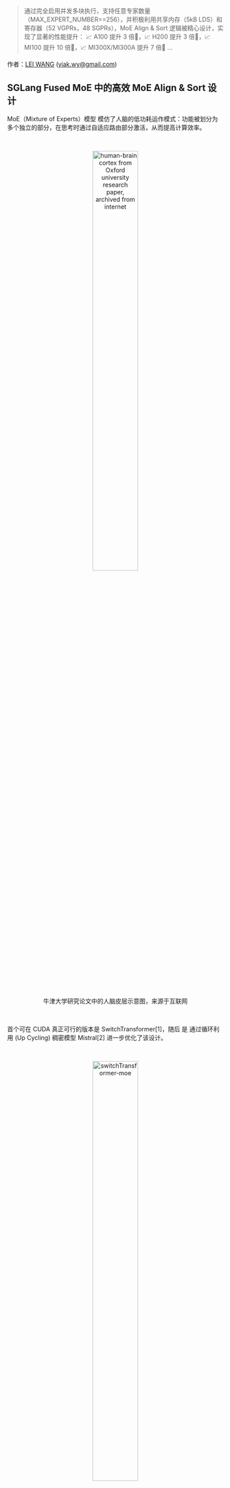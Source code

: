 > 通过完全启用并发多块执行，支持任意专家数量（MAX_EXPERT_NUMBER==256），并积极利用共享内存（5kB LDS）和寄存器（52 VGPRs，48 SGPRs），MoE Align & Sort 逻辑被精心设计，实现了显著的性能提升：
📈 A100 提升 3 倍🎉，📈 H200 提升 3 倍🎉，📈 MI100 提升 10 倍🎉，📈 MI300X/MI300A 提升 7 倍🎉 ...

作者：[LEI WANG](https://github.com/yiakwy-xpu-ml-framework-team) (yiak.wy@gmail.com)

## SGLang Fused MoE 中的高效 MoE Align & Sort 设计

MoE（Mixture of Experts）模型 模仿了人脑的低功耗运作模式：功能被划分为多个独立的部分，在思考时通过自适应路由部分激活，从而提高计算效率。

<br />

<figure>
<p align="center">
<img src="https://raw.githubusercontent.com/yiakwy-xpu-ml-framework-team/HPC-2025/main/2025-3/Efficient%20MoE%20Align%20%26%20Sort%20in%20SGLagn%20Fused%20MoE/assets/img/brain.jpg" alt="human-brain cortex from Oxford university research paper, archived from internet" style="width:50%">
</p>
<figcaption style="text-align:center">牛津大学研究论文中的人脑皮层示意图，来源于互联网</figcaption>
</figure>

<br />

首个可在 CUDA 真正可行的版本是 SwitchTransformer[1]，随后 是 通过循环利用 (Up Cycling) 稠密模型 Mistral[2] 进一步优化了该设计。

<br />

<figure>
<p align="center">
<img src="https://raw.githubusercontent.com/yiakwy-xpu-ml-framework-team/HPC-2025/main/2025-3/Efficient%20MoE%20Align%20%26%20Sort%20in%20SGLagn%20Fused%20MoE/assets/img/switch-transformer-moe.png" alt="switchTransformer-moe" style="width:50%">
</p>
<figcaption style="text-align:center">SwitchTransformer-MoE</figcaption>
</figure>

<br />

随后，DeepSeek V2/V3/R1 [3][4][5] 通过引入共享专家 [3] 和 门控偏差（gating bias） [4][5] 进一步改进了 MoE，最终实现了无辅助损失（auxiliary loss free）的 MoE 模型 [4][5]。这一优化本质上归因于一个关键事实：当使用共享专家（DeepSeek 团队选择的值为 1）时，可以通过在 **较大的专家池（256 个** 上施加偏差分数的惩罚，从而缓解专家路由的不均衡问题 [11]。

<br />

MoE 层 本质上是由多个专家前馈网络（FFN） 组成的层，其中包含门控函数（gating functions），用于根据 Top-K 门控分数（DeepSeek V3/R1 中引入偏差）进行激活路由，并在所选的 FFN 层 上通过 Group GEMM 计算 logits。

<br />

该功能在很大程度上依赖于基数排序（radix sort）逻辑。借助 MoE Align & Sort，机器学习研究人员和实践者可以按照专家 ID 对 tokens 进行排序。

<br />

在某些应用中，例如 TransformerEngine [6][7]，该操作最初是通过已废弃的 cub::DeviceRadixSort 实现的，而增加的 permute 操作用于记录 源（左） 到 目标（右） 的映射，其梯度操作为 unpermute。

<br />

<figure>
<p align="center">
<img src="https://raw.githubusercontent.com/yiakwy-xpu-ml-framework-team/HPC-2025/main/2025-3/Efficient%20MoE%20Align%20%26%20Sort%20in%20SGLagn%20Fused%20MoE/assets/img/nv_moe_permute_op.png" alt="moe-permute-illustration" style="background-color:white;width:50%">
</p>
<figcaption style="text-align:center">MoE Permute 示例</figcaption>
</figure>

<br />

尽管 cub::DeviceRadixSort **大量使用共享内存**，相比于基于 __shfl_xor_sync（仅使用线程本地内存）的实现略慢，但它**不支持对齐排序（alignment sorting**）。

<br />

对齐排序 对于 Group GEMM 的效率至关重要，因为它允许专家以 **块（block** 为单位处理 tokens。

<br />

SGLang 中的 **MoE Align & Sort** 算法采用了 对齐排序，但在 **支持多达 256 个专家的大规模 prefill 操作** 时效率并不理想。该问题已在 [issue#2732](https://github.com/sgl-project/sglang/issues/2732) 中被确认。

<br />

目前的实现将 **MoE Align & Sort** 拆分为两个 kernel 启动（kernel launches）：

<br />

- 对齐（alignment）：在 **单个 block** 内执行 传统 基数排序算法对齐后的偏移计算（alignment-based offsets computation）; 

- 放置（placement）：根据在多个 block 并行计算出的偏移量，并行放置 tokens;

<br />

我们提出并编写了 AMD 友好的 CUDA 设备代码，采用了我们设计的 MoE Align & Sort 算法。因此，在 AMD 平台 上的性能分析和优化将被充分考虑。

<br />

通过在不同的工作负载下使用 **RocProfiler-Compute** 进行分析，我们可以清楚地看到，即使 **不计入多次设备函数启动** 的额外开销，第一个 kernel 仍然消耗了 **33W** 个周期，第二个 kernel 消耗了 **8W** 个周期，总计 **41W** 周期：

<br />

<figure>
<p align="center">
<img src="https://raw.githubusercontent.com/yiakwy-xpu-ml-framework-team/HPC-2025/main/2025-3/Efficient%20MoE%20Align%20%26%20Sort%20in%20SGLagn%20Fused%20MoE/assets/img/moe_align_k1.png" alt="moe_align_k1" style="width:80%">
</p>
<figcaption style="text-align:center">the moe align kernel 1</figcaption>
<p align="center">
<img src="https://raw.githubusercontent.com/yiakwy-xpu-ml-framework-team/HPC-2025/main/2025-3/Efficient%20MoE%20Align%20%26%20Sort%20in%20SGLagn%20Fused%20MoE/assets/img/moe_align_k2.png" alt="moe_align_k2" style="width:80%">
</p>
<figcaption style="text-align:center">the moe align kernel 2</figcaption>
</figure>

<br />

在 ROCm SDK 6.3.0 中，omniperf 已更名为 rocprof-compute。尽管 MI300X/MI300A 已得到积极支持，但该工具默认未随 ROCm SDK 6.3.0 一同发布。不过，在 [Tools-dockerhub](https://github.com/yiakwy-xpu-ml-framework-team/Tools-dockerhub) 中的展示一样，ROCm 计算分析工具的设置仅需简单三步。.

<br />

现在，在 [PR#3613](https://github.com/sgl-project/sglang/pull/3613) 中应用我们提出的 [优化方案](https://github.com/yiakwy-xpu-ml-framework-team/AMD-sglang-benchmark-fork/blob/790a832385a02d5f52ad627af333ca1c992e24de/sgl-kernel/src/sgl-kernel/csrc/moe_align_kernel.cu#L233) 后，片上计算开销将从之前的 **41W** 个周期立即降低至 **20W** 个周期。

<br />

<figure>
<p align="center">
<img src="https://raw.githubusercontent.com/yiakwy-xpu-ml-framework-team/HPC-2025/main/2025-3/Efficient%20MoE%20Align%20%26%20Sort%20in%20SGLagn%20Fused%20MoE/assets/img/moe_align_after_opt.png" alt="optimize moe align kernel" style="background-color:white;width:80%">
</p>
<figcaption style="text-align:center">在 SGLang 中实现高效的多块（multi-blocks）MoE-Align</figcaption>
</figure>

<br />

通过 **完全地多块（multiple blocks）并发执行**，并支持 **任意专家数量**（MAX_EXPERT_NUMBER==256），结合 **激进使用共享内存（5kB LDS）和寄存器（52 VGPRs，48 SGPRs）** ，MoE Align & Sort 逻辑被优化，实现了以下性能提升 [📈3x in A100🎉](#a100_bench), [📈3x in H200🎉](#h200_bench), [📈10x in MI100🎉](#mi100_bench), and [📈7x in MI300X/Mi300A🎉](#mi300_bench):

<br />

|    opt bench (all cases)    |  opt bench (snapshot) | GPU
:----------------------------:|:---------------------:|:-----:
![moe-align-block-size-performance](https://github.com/user-attachments/assets/53b177ba-88ef-4d5a-b833-e112160a2b15) | <img width="200" alt="A100-bench" src="https://github.com/user-attachments/assets/19d0daf3-f2b9-4acc-a2d8-c8be2a9c3049" /> | A100
![mi100-moe-align-block-size-performance](https://github.com/user-attachments/assets/addcdfa8-0fba-4fe4-b8ed-68711d3eebe4) | <img width="400" alt="MI00-bench" src="https://github.com/user-attachments/assets/0a474f35-305e-42c4-95a2-bf51f46cdbf9" /> | MI100 (gfx908)

<br />

借助 **Rocprof-Compute**，我们可以轻松收集捕获设备代码的一些关键指标，并在远程 GUI 服务器上进行可视化展示：

<br />

<figure>
<p align="center">
<img src="https://raw.githubusercontent.com/yiakwy-xpu-ml-framework-team/HPC-2025/main/2025-3/Efficient%20MoE%20Align%20%26%20Sort%20in%20SGLagn%20Fused%20MoE/assets/img/rocprof-compute.png" alt="start rocprof-compute in server side" style="background-color:white;width:80%">
</p>
<figcaption style="text-align:center">服务端开启 Rocprof-Compute</figcaption>
</figure>

<br />

总而言之，在 AMD MI300X/MI300A 上，所提出的高效 多块（multi-blocks）MoE Align & Sort 算法充分利用了每个 wave 的向量寄存器（52 个），且无寄存器溢出（我已将初始线程块大小调整至最佳值）；同时，每个 CU 使用 5kB LDS，且仅有 6.8% 的存储银行冲突率。

<br />

我们还分析了 MoE Sort & Align 的 Roofline 模型。该模型显示，设备代码的性能在受限于内存带宽的区域有所下降。

<br />

在 [AMD Compute Profile](#amd_compute_profile) 部分，我们详细介绍了在 ROCm 平台上我们算法设计的影响与性能数据。

<br />

本质上，MI300X/MI300A 是全球首款基于多芯片（multi-die）设计的高性能 AI 加速器架构。因此，在该芯片上进行算子优化的方式将与 NVIDIA 平台略有不同。

<br />

基本规则是，XCDs（加速计算芯片）之间的同步代价较高，因此最好充分利用XCDs，并利用L2缓存的局部性亲和性来提高性能。

<br />

此外，我们应避免昂贵的同步开销，具体方法包括：

- 当网格大小小于每颗芯片上的 XCD 数量（MI300X 为 8，MI300A 为 6）时，优先使用最低速计算单元（MI300X 使用 XCD7，MI300A 使用 XCD5）。

- 当网格大小大于每颗芯片上的 XCD 数量时，将其调整为 XCD 数量的整数倍。

<br />

使用 **hipCooperativeLaunch** 启动协作设备代码可能会增加 **L2 缓存压力**（与 **纹理寻址器停滞率** 和 **忙碌率** 相关），特别是在 **数据交换（尤其是 Die-Die 交换** 增多的情况下。

<br />

在此示例中，之前 **main** 分支的实现使用了 **39** 个活跃 CU，这已经 **接近最佳**，因为本质上使用了两个 Die。

<br />

我们的实现在 **多块（multi-blocks）执行** 中使用了 **66** 个活跃 CU，跨越两个 Die，并且 **块级归约（block-wise reduction）** 过程中 **Die-Die 数据交换** 是不可避免的。我们将在本季度晚些时候向 **SGLang** 提交进一步的 **V4 优化**。

<br />

具体细节将在 **性能分析（profiling）** 部分进一步讨论。

## SGLang 中 Fused MoE 的回顾

SGLang 团队采用 **Triton First** 方法实现了相关逻辑，并在 2024 年 12 月成功实现 **DeepSeek V3** 的 **Day-0 支持**。  

<br />

SGLang 的 [MoE](https://github.com/sgl-project/sglang/blob/8baf9a0c18c6bc700e89ad6deb200739a8242e09/python/sglang/srt/layers/moe/fused_moe_triton/fused_moe.py#L952) 调用了使用 **Triton** 实现的 [Fused MoE 设备代码](https://github.com/sgl-project/sglang/blob/8baf9a0c18c6bc700e89ad6deb200739a8242e09/python/sglang/srt/layers/moe/fused_moe_triton/fused_moe.py#L56)。 

<br />

在设备代码启动之前，会应用 **MoE Align & Sort** 算法。MoE Align & Sort 的 Triton 设备代码被拆分为 **四个阶段**，其中 **直接访问 DRAM**，而不使用共享内存，这与 [向量化 Triton 版本](https://github.com/sgl-project/sglang/pull/2913) 形成对比。  

<br />

与 **单块（single block wise）CUDA 实现** 相比，Triton 版本的 **多次设备代码触发** 以及对 **LDS、本地缓存和寄存器（例如 VGPR）** 的低效利用，导致了在 **小规模工作负载** 上的单次测试执行效率较低。

<br />

随后，CUDA 实现最终被拆分为 **两个阶段**，其中 **仅第二阶段** 的执行在 **多块（multiple blocks）** 上进行了加速。  

## MoE Align & Sort CUDA 算法在其他开源平台的实现

#### FasterTransfomer

在 **Mistral[2]** 和 **DeepSeek V2[3]** 之前，**开放式稠密模型（open dense models）** 在推理场景中更为流行。这也是 **FasterTransformer[8]** 诞生的时期。

<br />

在 **FasterTransformer[8]** 项目中（由 NVIDIA 发起），MoE 模型的支持主要依赖于 **cub::DeviceRadixSort**，以及诸如 **moe_softmax**（本质上是 **cub::BlockReduce** 实现的 softmax）、**moe_top_k** 及其融合版本 **topk_gating_softmax**、用于排列潜在向量 logits 的 **permute**，最终执行 [group gemm](https://github.com/NVIDIA/FasterTransformer/blob/df4a7534860137e060e18d2ebf019906120ea204/src/fastertransformer/kernels/moe_kernels.cu#L622)。

<br />

因此，融合优化主要（按计算开销计算）限制在 **topk gating softmax** 和 **biased topk gating softmax**，后续这些优化被整合进 **SGLang**。

#### Megatron

在本文发表之前，**Megatron** 在 FP16/BF16 计算中主要采用 **FasterTransformer** 方法，但额外添加了 **permute** 的梯度操作 **unpermute**，以支持 [训练任务](https://github.com/fanshiqing/grouped_gemm)。

<br />

这意味着 MoE 仍然没有得到高效融合。

#### vLLM

**SGLang** 使用了许多 **vLLM** 设备代码，但 **vLLM** 的 Fused MoE 最初是由 **SGLang** 团队贡献的。因此，它们采用了相同的方法进行部署。

#### CK

首个 **AMD 友好的 Fused MoE** 版本于 2024 年 11 月 26 日在 [CK#1634](https://github.com/ROCm/composable_kernel/pull/1634) 中提出。随后，**MoE Align & Sort** 被添加到 [CK#1771](https://github.com/ROCm/composable_kernel/pull/1771) 和 [CK#1840](https://github.com/ROCm/composable_kernel/pull/1840) 中。

<br />

核心思路是将 **MoE 排序** 与 **Group GEMM** 进行融合。此外，CK 中的 **MoE & Sorting** 在很大程度上采用了 **SGLang 团队** 的方法，但在 **CK pipeline 及 partitioner** 方面有所不同。

<br />

<figure>
<p align="center">
<img src="https://raw.githubusercontent.com/yiakwy-xpu-ml-framework-team/HPC-2025/main/2025-3/Efficient%20MoE%20Align%20%26%20Sort%20in%20SGLagn%20Fused%20MoE/assets/img/ck-fused-moe-v1.png" alt="ck fused moe" style="background-color:white;width:50%">
</p>
<figcaption style="text-align:center">CK 融合 MoE 思路[9]</figcaption>
</figure>

<br />

融合 **per_group_token_quant**（用于在线 FP8 量化）、**MoE 排序** 和 **Group GEMM** 可以通过将 **Radix Sort 计算逻辑** 纳入 **Group GEMM pipeline** 轻松解决：即 **统计出现次数以计算偏移量**，随后进行 **并行放置**。

<br />

其中最关键的问题之一是 **如何平衡 Radix Sorting 和 Group GEMM 这两种计算负载**。

<br />

在 AMD 数据中心芯片中，**Group GEMM 片段更可能均匀分布在 XCD 内的所有可用计算单元**。然而，当涉及多个 XCD 时，不同 CU 之间的 **数据交换** 主要通过 **低速 L2 Cache 及其互联结构（L2 Cache fabric）** 进行。

<br />

编写 **CK 设备代码** 需要先编写 **主机端 CK 解决方案启动器**：

```
    // Here is the entry of fused MoE : 
    //   https://github.com/ROCm/composable_kernel/blob/1342ecf7fbf64f43d8621cf6665c583fdc49b2c6/example/ck_tile/15_fused_moe/instances/fused_moegemm_api_internal.hpp
    using f_pipeline    = ck_tile::FusedMoeGemmPipeline_FlatmmUk<f_problem>;
    using f_partitioner = ck_tile::FusedMoeGemmTilePartitioner_Linear<f_shape>;
    using f_kernel      = ck_tile::FusedMoeGemmKernel<f_partitioner, f_pipeline, void>;

    const dim3 grids                       = f_kernel::GridSize(a);
    constexpr dim3 blocks                  = f_kernel::BlockSize();
    constexpr ck_tile::index_t kBlockPerCu = 1;

    static int printed = 0;

    auto kargs = f_kernel::MakeKargs(a);
    if(s.log_level_ > 0 && printed == 0)
    {
        std::cout << ", " << f_kernel::GetName() << std::flush;
        printed = 1;
    }

    return ck_tile::launch_kernel(
        s, ck_tile::make_kernel<blocks.x, kBlockPerCu>(f_kernel{}, grids, blocks, 0, kargs));
```

, [设备代码入口](https://github.com/ROCm/composable_kernel/blob/1342ecf7fbf64f43d8621cf6665c583fdc49b2c6/include/ck_tile/ops/fused_moe/kernel/fused_moegemm_kernel.hpp#L238), 分块器, 和 多阶段流水线.

<br />

AMD CK **分区器** 和 **阶段流水线（stages pipeliner）** 在 **Fused MoE** 的最终汇编过程中扮演了重要角色，确实值得深入研究，但已超出本文讨论范围。

<br />

但需要记住，**MoE Align & Sort 是生产者代码的一部分**：

```
// https://github.com/ROCm/composable_kernel/blame/fdaff5603ebae7f8eddd070fcc02941d84f20538/include/ck_tile/ops/fused_moe/kernel/moe_sorting_kernel.hpp#L438
CK_TILE_DEVICE void moe_align_block_size_kernel(...) 
{
        const index_t tid       = static_cast<index_t>(threadIdx.x);
        const index_t start_idx = tid * tokens_per_thread;
...
#if 1
        if(tid < num_experts){ // each thread reduce a column segment of tokens_cnts with # blockDim.x elements
          ...
        }
#else
...
#endif
        __syncthreads();

        // do cumsum to compute offsets based on condition
        ...
        // do parallel placement based on the offsets computed
        ...
}
```

<br />

因此，在 **AMD CK 方案** 中，**MoE Align & Sort** 的实现几乎与 **SGLang** 主实现保持一致，仅在 **分区器（partitioner）** 和 **流水线（pipeliner）** 方面有所不同。

<br />

需要注意的是，该实现并不总是能在 **AMD** 平台上提供最佳性能（请参考 **AITER** 中的 **asm MoE**）。

<br />

由于 **AMD CDNA3 架构** 并不支持类似 **Graphcore** 的 **片上（on-chip）** 洗牌操作（我们在 2023 年已经将 **PopART[12] & PopRT** 的 **Remapping** 操作进行抽象与泛化），而这一特性已在 **NVIDIA H100/H200/B200** 中得到了支持，并通过高效的 **SM<->SM** 片上通信实现。

<br />

因此，在 **AMD 开源解决方案** 中，如何以低开销方式在 **块（block）** 之间优化数据布局将是一个非常有趣的研究方向。

<br />

从哲学上讲，这两类不同工作负载的 **基于 Tiling 的融合代码** 可能并不总是比 **非融合版本** 更优。相关研究的详细内容将在 **V4 版本** 发布时进一步探讨。

<br />

#### AITER

<br />

<figure>
<p align="center">
<img src="https://raw.githubusercontent.com/yiakwy-xpu-ml-framework-team/HPC-2025/main/2025-3/Efficient%20MoE%20Align%20%26%20Sort%20in%20SGLagn%20Fused%20MoE/assets/img/aiter.png" alt="Fused MoE in AI Tensor Engine for ROCm" style="background-color:white;width:50%">
</p>
<figcaption style="text-align:center">AI Tensor Engine[10]</figcaption>
</figure>

<br />

**AITER** 在今年早些时候被引入，以便整合在不同项目中使用的 **LLM 设备代码**。它通过 [ck moe](https://github.com/ROCm/aiter/pull/95)、[asm 版本的 MoE 通过 hipModule](https://github.com/ROCm/aiter/blob/52085276ad4710e1a0c9ce2f62ca177a2af35ffa/csrc/py_itfs_cu/asm_fmoe.cpp#L69) 和 triton **fused moe** 支持 MoE 融合。

<br />

因此，AITER 是部分开源的，因为不透明的汇编代码和开发计划是针对 MI300X 开发者的。

<br />

AITER 中 **fused MoE 的三倍加速** [10] 已由 **Bruce Xu** [13] 验证，并且这一加速主要来自于在不同形状的 **Group GEMM** 中观察到的加速：一个 GEMM 操作，其中每个专家的 FFN 权重与一块隐藏状态的 token 进行相乘。

<br />

这一证明可以在 [PR#199](https://github.com/ROCm/aiter/pull/199) 中找到，asm gemm 几乎带来了 **三倍的性能提升**。

<br />

<figure>
<p align="center">
<img src="https://raw.githubusercontent.com/yiakwy-xpu-ml-framework-team/HPC-2025/main/2025-3/Efficient%20MoE%20Align%20%26%20Sort%20in%20SGLagn%20Fused%20MoE/assets/img/asm_flatmm_kernel.png" alt="asm flat matrix multiply" style="background-color:white;width:50%">
</p>
<figcaption style="text-align:center">ASM 版本 扁平矩阵乘</figcaption>
</figure>

<br />

值得注意的是，仍然有一些情况下，选择了来自 **SGLang 社区** 的 **triton 设备代码**。为了在 **MI300X/MI300A** 上高效运行 **triton 设备代码**，它们采用了基于 **多芯片架构** 的特定逻辑，将线程块映射到不同的 **计算单元（dies）** 上：

```
    # https://github.com/ROCm/triton/blob/f669d3038f4c03ee7a60835e875937c65b5cec35/python/perf-kernels/gemm.py#L115
    ...
    ## pid remapping on xcds
    # Number of pids per XCD in the new arrangement
    pids_per_xcd = (GRID_MN + NUM_XCDS - 1) // NUM_XCDS
    # When GRID_MN cannot divide NUM_XCDS, some xcds will have
    # pids_per_xcd pids, the other will have pids_per_xcd - 1 pids.
    # We calculate the number of xcds that have pids_per_xcd pids as
    # tall_xcds
    tall_xcds = GRID_MN % NUM_XCDS
    tall_xcds = NUM_XCDS if tall_xcds == 0 else tall_xcds
    # Compute current XCD and local pid within the XCD
    xcd = pid % NUM_XCDS
    local_pid = pid // NUM_XCDS
    # Calculate new pid based on the new grouping
    # Note that we need to consider the following two cases:
    # 1. the current pid is on a tall xcd
    # 2. the current pid is on a short xcd
    if xcd < tall_xcds:
        pid = xcd * pids_per_xcd + local_pid
    else:
        pid = tall_xcds * pids_per_xcd + (xcd - tall_xcds) * (pids_per_xcd - 1) + local_pid

    if GROUP_SIZE_M == 1:
        pid_m = pid // num_pid_n
        pid_n = pid % num_pid_n
    else:
        num_pid_in_group = GROUP_SIZE_M * num_pid_n
        group_id = pid // num_pid_in_group
        first_pid_m = group_id * GROUP_SIZE_M
        group_size_m = min(num_pid_m - first_pid_m, GROUP_SIZE_M)
        pid_m = first_pid_m + (pid % group_size_m)
        pid_n = (pid % num_pid_in_group) // group_size_m
    
    ...
```

此外，在 **CK fused MoE** 中使用了多种 **AMD 芯片内建函数（intrinsics）**，例如：

- **__builtin_nontemporal_load**, 

- **__builtin_amdgcn_ds_swizzle**, 

- **__builtin_amdgcn_ds_permute**/**__builtin_amdgcn_ds_bpermute**, 

- **_builtin_amdgcn_mov_dpp** 

等等。这些内建函数可能最终影响 **fused MoE** 的汇编实现和性能。

<br />

例如，使用 **__builtin_nontemporal_load** 可以跳过 L2 缓存，从而为预测将被重复使用的数据留出更多 L2 缓存行空间。

#### Cutlass v3.8

截至本文撰写时，**Fused MoE** 尚未在 **NVIDIA Cutlass 3.8.0** 中公开支持。因此，当前该仓库中没有提供 **MoE Align & Sort** 功能。

#### TRT-LLM

在 **v0.16.0** 之前，**TRT-LLM** 基本上遵循了 **FasterTransformer** 的方法。自 **v0.17.0** 版本起，**MoE** 部分开始公开。

## 编写 对 AMD 设备 友好的 CUDA 实现，并带来 超过 3x ~ 7x 加速

该算法采用了多块执行方案，并由三个不同的部分（D-C-P）组成：

- 分布式并发计数
- 计算累积和（cumsum）
  - 并行非对齐本地累积和
  - 减少非对齐累积和
  - 对齐全局累积和
  - 存储全局累积和
- 并行放置

<br />

<figure>
<p align="center">
<img src="https://raw.githubusercontent.com/yiakwy-xpu-ml-framework-team/HPC-2025/main/2025-3/Efficient%20MoE%20Align%20%26%20Sort%20in%20SGLagn%20Fused%20MoE/assets/img/our_moe_align_sort.drawio.png" alt="our moe align sort overview" style="background-color:white;width:50%">
</p>
<figcaption style="text-align:center">我们提出的高效 MoE Align & Sort 算法</figcaption>
</figure>

<br />

#### 并行非对齐本地累积和

<br />

<figure>
<p align="center">
<img src="https://raw.githubusercontent.com/yiakwy-xpu-ml-framework-team/HPC-2025/main/2025-3/Efficient%20MoE%20Align%20%26%20Sort%20in%20SGLagn%20Fused%20MoE/assets/img/parallel_local_unaligned_cumsum.png" alt="parallel local unaligned cumsum" style="background-color:white;width:50%">
</p>
<figcaption style="text-align:center">我们提出的并行非对齐本地累积和
</figcaption>
</figure>

<br />

该算法首次由我们在 [PR#2970](https://github.com/sgl-project/sglang/pull/2970) 中提出并实现。

<br />

我们将每个块中的累积和执行进行了负载均衡，分配给 **kElementsPerThr(16)** 个线程，每个线程需要处理 **kElementsPerThr + kElementsPerThr + threadIdx.x** 次加法操作。

<br />

因此，与当前仓库中的单线程版本相比，波前（wavefront）更快地到达，我们观察到此版本实现的性能提升了 **30%**。

#### 减少非对齐累积和（Reduce Unaligned Cumsum）

一旦我们获得了每个块中的本地非对齐累积和，就可以在预分配的 HBM 缓冲区中进行块级别的累积和归约。

<br />

我们选择了 **FRAG_SIZE_M(16) x FRAG_SIZE_N(16) x FRAGS_PER_BLOCK(4)** 的 SRAM 块进行块级归约，其中 **FRAGS_PER_BLOCK** 是可调的：

<br />

<figure>
<p align="center">
<img src="https://raw.githubusercontent.com/yiakwy-xpu-ml-framework-team/HPC-2025/main/2025-3/Efficient%20MoE%20Align%20%26%20Sort%20in%20SGLagn%20Fused%20MoE/assets/img/block-wise-reduction.drawio.png" alt="block-wise reduction" style="background-color:white;width:50%">
</p>
<figcaption style="text-align:center">块级规约
</figcaption>
</figure>

<br />

在AMD平台上，计算是基于“1 warp 加载 / 1 warp 计算”的方式进行的，而在NVIDIA平台上则是“2 warps 加载和 1 warp 计算”。

<br />

该设计充分利用了AMD CDNA3架构中64个SIMD通道的优势。并且，在这种多芯片架构中，块的数量始终是XCD数量的倍数。

<br />

**FRAGS_PER_BLOCK** 被设置为4，以便在多轮中复用SMEM。

<br />

#### 对齐全局累积和和存储全局累积和

我们改进了向量化代码，并处理了如果输入数据大小与 **kElementsPerAccess** 常量不对齐时的循环尾部情况。

基准测试显示，合并率有所提高，但仍然限制在 **30%** 左右。我们将在V4版本中继续优化此问题。

#### 编写AMD友好的CUDA代码

编写PyTorch扩展可以自动将CUDA设备代码转换为HIP设备代码，配合ROCm SDK进行使用。

但是，有些情况下HIP设备代码与CUDA设备代码表现不同：

- Warp大小是一个与架构相关的全局变量，并在ROCm SDK中定义为 **warpSize**；在CDNA3架构中，**warpSize** 定义为 **64**。

- 设备函数签名可能与CUDA不完全对齐，因此需要条件编译来支持这些符号。

- 需要特别关注多芯片架构中的L2缓存优化。

## 基准测试

我们在没有CUDA图捕获的情况下，针对DeepSeek V3模型的大规模工作负载进行了广泛测试。因此，专家数量设置为256。当前的算法不支持在CUDA图捕获下运行，我们将在V4版本中解决此问题。

<br />

由于GPU虚拟化和测试节点上分配的CPU数量，性能可能会与裸机测试时有所不同。

<br />

因此，我们使用Triton实现作为基准，展示我们提出的MoE Align & Sort算法在加速倍数和效率上的表现。

<br />

每个测试首先进行了验证，之后才开始基准测试。在基准测试中，我们观察到，在AMD平台上，Triton的运行时间显著长于在NVIDIA平台上的运行时间。我们因此建议进一步优化Triton的MLIR，以获得比NVIDIA Triton更高效的降级过程。

<br />

对于AMD Triton，我们观察到MI300X的速度比MI100快1.5倍，因此MI300X的性能提升幅度不像MI100那么显著。此外，尽管普遍认为MI300X比MI100更快，但在我们的测试中，MI100上的算法性能要优于MI300X。

这部分归因于内存瓶颈操作，在多芯片之间的通信降低了执行速度。

<br />

在两个平台上，我们都观察到了应用我们提出的算法后显著的性能改进，其中现有的CUDA实现几乎与Triton消耗相同的时间。

#### AMD系统准备

为了最大化使用AMD异构系统，建议进行以下检查。

- NVIDIA Grace CPU和AMD EPYC 9004系统通常建议禁用NUMA自动平衡，以便与GPU协同工作；然而，在某些情况下，可能[不建议禁用](https://rocm.docs.amd.com/en/latest/how-to/system-optimization/mi300x.html#) NUMA自动平衡。

- 启用虚拟化时，建议启用IOMMU直通模式，以消除DMA翻译，从而带来性能提升。

<div id="mi100_bench"></div>

#### MI100基准测试

> git clone https://github.com/yiakwy-xpu-ml-framework-team/AMD-sglang-benchmark-fork.git -b optimize_moe_align_v3 && cd sgl-kernel && python setup_rocm.py install

可以验证不同输入令牌和专家数量组合的可行性 :

> cd ../benchmark/kernels/fused_moe_trition && python benchmark_deepseekv3_moe_align_blocks.py --verify


| num_tokens  | experts | SGLang    | Triton (AMD) | GPU  
:------------:|:-------:|:---------:|:------------:|------
8192          | 256     |   79.36   | 426.71       | MI100
16384         | 256     |   86.4    | 681.12       | MI100
16384 x 128   | 256     |   3047.68 | 62442.85     | MI100
32768 x 128   | 256     |   7211.37 | 129388.43    | MI100


<div id="a100_bench"></div>

#### A100 性能测试


| num_tokens  | experts | SGLang     | Triton (NV) | GPU  
:------------:|:-------:|:---------:|:------------:|------
8192          | 256     |   77.44    | 124.92      | A100
16384         | 256     |   \        | \           | A100
16384 x 128   | 256     |   5966.81  | 17396.51    | A100
32768 x 128   | 256     |   12450.05 | 34711.14    | A100


<div id="h200_bench"></div>

#### H200 性能测试

| num_tokens  | experts | SGLang     | Triton (NV) | GPU  
:------------:|:-------:|:---------:|:------------:|------
8192          | 256     |   \        | \           | H200
16384         | 256     |   \        | \           | H200
16384 x 128   | 256     |   4508.42  | 12361.15    | H200
32768 x 128   | 256     |   9023.48  | 24683.70    | H200


<div id="mi300_bench"></div>

#### MI300X 性能测试

| num_tokens  | experts | SGLang     | Triton (AMD) | GPU  
:------------:|:-------:|:----------:|:-----------:|------
8192          | 256     |   88.16    | 281.64      | MI300X
16384         | 256     |   134.02   | 448.88      | MI300X
16384 x 128   | 256     |   6865.64  | 43266.09    | MI300X
32768 x 128   | 256     |   13431.80 | 89788.58    | MI300X

<div id="amd-compute-profile"></div>

## AMD Compute Profile

#### 设置

在ROCm 6.3.3版本中，设置**rocprof-compute**只需三步即可完成，详细的设置步骤可以在这里找到：[Tools-dockerhub中的rocprof-compute设置](https://github.com/yiakwy-xpu-ml-framework-team/Tools-dockerhub/tree/main)。

#### 向量L1缓存的分析结果

在分析中，工作负载为**16384**个tokens x（从**256**个专家中选择**8**个），除非另有说明。

| kernel                                              | VGPRs | SGPRs| active CUs | Vector L1 cache hit rate | coalescing rate / utils
:----------------------------------------------------:|:-----:|:----:|:----------:|:------------------------:|-----
[old main](https://github.com/sgl-project/sglang/blob/fb8886037c32138e418cfc333baaef43b1e1f68b/sgl-kernel/csrc/moe/moe_align_kernel.cu#L44) moe_align_block_size_kernel (k1)        | 20    | 48   | 3          | 0%                       | 25% / 7%
[old main](https://github.com/sgl-project/sglang/blob/fb8886037c32138e418cfc333baaef43b1e1f68b/sgl-kernel/csrc/moe/moe_align_kernel.cu#L28) count_and_sort_expert_tokens_kernel (k2)| 8     | 32   | 39         | 27%                      | NaN
[our](https://github.com/yiakwy-xpu-ml-framework-team/AMD-sglang-benchmark-fork/blob/790a832385a02d5f52ad627af333ca1c992e24de/sgl-kernel/src/sgl-kernel/csrc/moe_align_kernel.cu#L233) moe_align_block_size_kernel                  | 52    | 48   | 66         | 61%                      | 36% / 18%

我们在算法中最大化了VGPRs的使用，但减少了SGPRs的总使用量。数据也表明，VGPRs/SGPRs的溢出为零，这表明寄存器的使用是健康的，并且此设备代码没有性能损失。

<br />

向量L1缓存（vL1D）是每个CU的本地单元，命中率记录了从L2缓存请求到CU时的缓存行命中率。**30%**的L2缓存请求通过vL1D的纹理寻址器合并，达到了**61%**的命中率，如果需要，稍后可以进一步提升。

<br />

当数据从CU请求到vL1D的寻址处理单元（纹理寻址器）时，复杂的决策逻辑决定是否接受数据请求或回滚数据请求。以下是四种状态：

- **Busy**（忙碌）：纹理寻址器正在处理地址。
- **Address Stall**（地址停顿）：纹理寻址器无法发送地址到vL1D。
- **Data Sending Stall**（数据发送停顿）：纹理寻址器无法发送数据到vL1D。
- **Data Waiting Stall**（数据等待停顿）：纹理寻址器等待发送数据到vL1D的数据处理单元。

<br />

有关这种微架构行为的详细信息，可以在AMD CDNA3的ISA文档以及[rocProfiler-compute文档](https://rocm.docs.amd.com/projects/rocprofiler-compute/en/latest/conceptual/vector-l1-cache.html#desc-td)中找到。

<br />

<figure>
<p align="center">
<img src="https://raw.githubusercontent.com/yiakwy-xpu-ml-framework-team/HPC-2025/main/2025-3/Efficient%20MoE%20Align%20%26%20Sort%20in%20SGLagn%20Fused%20MoE/assets/img/vL1D-addresser-stall.png" alt="vL1D addresser stall" style="background-color:white;width:80%">
</p>
<figcaption style="text-align:center">vL1D 寻址器停顿</figcaption>
</figure>

<br />

我们在该算法设计中观察到了 **18.61%** 的数据等待停顿率来自于向量 L1 缓存。

<br />

数据的读写负载平衡大大减少，从 **8 kB** 的读取操作和 **27 B** 的写入操作，转变为 **109 B** 的读取操作，**468 B** 的写入操作和 **202 B** 的原子操作的组合。

##### L2 缓存的分析结果

在 CDNA3 架构中，L2 缓存是所有计算单元（CU）共享的，且是线程块之间共享数据的主要通道，这些线程块分布在不同的 CUs 上。

<br />

通过多通道和地址交错设计，向 L2 缓存的请求可以大大并行处理。

<br />

此外，使用 AMD 特有的内置函数如 **__builtin_nontemporal_load**，我们可以绕过 L2 缓存来处理那些不需要再次访问的数据。

<br />

更多 L2 缓存研究细节将在 V4 版本中揭示。

## 结论

新的算法通过最大化使用 LDS 和向量寄存器，显著加速了 CUDA 和 ROCm 平台上的 MoE Align & Sort，提升幅度高达 **3x ~ 7x**。

<br />

我们还观察到，相较于单个芯片，内存密集型操作在多芯片架构下可能表现更差，这表明在多芯片如 MI300X/MI300A 和 B200/B300 设备上编程时，可能需要新的微调方向。

<br />

然而，该算法的细节仍有进一步优化空间，以提高缓存命中率和主内存合并率。

## 致谢

特别感谢来自 NUS 团队的秦章含教授 (hanzhangqin8@gmail.com)，王昀鸿博士 (yunhongwang2000@gmail.com) 在 MI100/MI250 性能验证中的合作，Zev Rekhter (Connect@reishi.ai) 在 MI300X 性能验证中的合作，范舒宜 (fsygd1996@163.com) 在 H200 验证中的合作，以及 [BBuf](https://github.com/BBuf)(1182563586@qq.com) 在 SGLang 解决方案的讨论和审阅。

<br />

请注意，这是 SGLang 社区的独立工作。

<br />

我还要深深感谢 Bingqing、Peng Sun 和 ShawHai，他们抽空审阅文章并提供修改建议时给予的帮助。

## 参考文献

1. W. Fedus, B. Zoph, and N. Shazeer. Switch transformers: Scaling to trillion parameter models with simple and efficient sparsity. CoRR, abs/2101.03961, 2021. URL [https://arxiv.org/abs/2101.03961](https://arxiv.org/abs/2101.03961).
2. A. Q. Jiang, A. Sablayrolles, A. Mensch, C. Bamford, D. S. Chaplot, D. d. l. Casas, F. Bressand, G. Lengyel, G. Lample, L. Saulnier, et al. Mistral 7b. arXiv preprint arXiv:2310.06825, 2023.
3. DeepSeek-AI. Deepseek-v2: A strong, economical, and efficient mixture-of-experts language model. CoRR, abs/2405.04434, 2024c. URL [https://doi.org/10.48550/arXiv.2405.04434](https://doi.org/10.48550/arXiv.2405.04434).
4. DeepSeek V3 : [https://arxiv.org/abs/2412.19437](https://arxiv.org/abs/2412.19437); Retrieved on 2025-03-18
5. DeepSeek R1 : [https://arxiv.org/pdf/2501.12948](https://arxiv.org/pdf/2501.12948); Retrieved on 2025-03-18
6. TransformerEngine : [https://github.com/NVIDIA/TransformerEngine](https://github.com/NVIDIA/TransformerEngine); Retrieved on 2025-03-18
7. NV Group GEMM : [https://github.com/yiakwy-xpu-ml-framework-team/NV_grouped_gemm](https://github.com/yiakwy-xpu-ml-framework-team/NV_grouped_gemm); Retrieved on 2025-03-18
8. FasterTransformer : [https://github.com/NVIDIA/FasterTransformer](https://github.com/NVIDIA/FasterTransformer); Retrieved on 2025-03-18
9. CK Fused MoE V1 : [https://github.com/ROCm/composable_kernel/pull/1634](https://github.com/ROCm/composable_kernel/pull/1634)
10. AMD 3X MOE : [https://rocm.blogs.amd.com/artificial-intelligence/DeepSeekR1-Part2/README.html](https://rocm.blogs.amd.com/artificial-intelligence/DeepSeekR1-Part2/README.html)
11. Lean Wang and Huazuo Gao and Chenggang Zhao and Xu Sun and Damai Dai Auxiliary-Loss-Free Load Balancing Strategy for Mixture-of-Experts, 2024. URL [https://arxiv.org/abs/2408.15664](https://arxiv.org/abs/2408.15664).
12. PopART on chip TensorRemap : [https://github.com/graphcore/popart/tree/sdk-release-3.4](https://github.com/graphcore/popart/tree/sdk-release-3.4)
13. DeepSeek V3 Optimization based on AITER backend : [https://github.com/sgl-project/sglang/pull/4344](https://github.com/sgl-project/sglang/pull/4344)

## 赞助者渠道

请前往 [reishi.ai](https://reishi.ai/blog/Moe-align-and-sort) 和 [huggingface](https://huggingface.co/blog/yiakwy-xpu-team/efficient-moe-align-sort-design-for-sglang)
